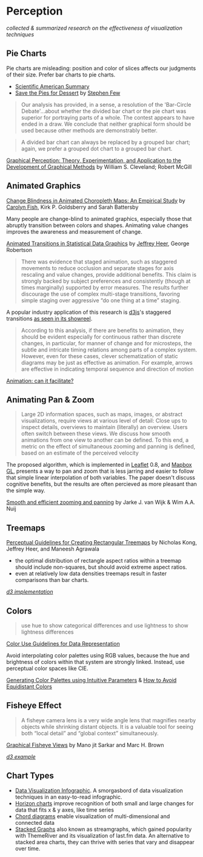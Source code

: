 # Perception

_collected & summarized research on the effectiveness of visualization techniques_

## Pie Charts

Pie charts are misleading: position and color of slices affects our judgments
of their size. Prefer bar charts to pie charts.

* [Scientific American Summary](http://blogs.scientificamerican.com/observations/2011/03/28/infographics-the-great-circle-debate/)
* [Save the Pies for Dessert](http://www.perceptualedge.com/articles/visual_business_intelligence/save_the_pies_for_dessert.pdf) by
  [Stephen Few](http://www.perceptualedge.com/)

> Our analysis has provided, in a sense, a resolution of the 'Bar-Circle Debate'...about whether
> the divided bar chart or the pie chart was superior for portraying parts of a whole.
> The contest appears to have ended in a draw. We conclude that neither graphical form
> should be used because other methods are demonstrably better.

> A divided bar chart can always be replaced by a grouped bar chart; again,
> we prefer a grouped dot chart to a grouped bar chart.

[Graphical Perception: Theory, Experimentation, and Application to the Development of Graphical Methods](http://www.cs.ubc.ca/~tmm/courses/cpsc533c-04-spr/readings/cleveland.pdf) by William S. Cleveland; Robert McGill

## Animated Graphics

[Change Blindness in Animated Choropleth Maps: An Empirical Study](http://thecartofish.com/FishGoldsBatts2011.pdf)
by [Carolyn Fish](https://twitter.com/cartofish), Kirk P. Goldsberry and Sarah Battersby

Many people are change-blind to animated graphics, especially those
that abruptly transition between colors and shapes. Animating value changes
improves the awareness and measurement of change.

[Animated Transitions in Statistical Data Graphics](http://vis.stanford.edu/papers/animated-transitions)
by [Jeffrey Heer](http://homes.cs.washington.edu/~jheer/), George Robertson

> There was evidence that
> staged animation, such as staggered movements to reduce occlusion
> and separate stages for axis rescaling and value changes, provide
> additional benefits. This claim is strongly backed by subject
> preferences and consistently (though at times marginally) supported
> by error measures. The results further discourage the use of complex
> multi-stage transitions, favoring simple staging over aggressive “do
> one thing at a time” staging.

A popular industry application of this research is [d3js](http://d3js.org/)'s
staggered transitions [as seen in its showreel](http://bl.ocks.org/mbostock/3943967).

> According to this analysis, if there are benefits to animation, they should be evident
> especially for continuous rather than discrete changes, in particular, for manner of
> change and for microsteps, the subtle and intricate timing relations among parts of a
> complex system. However, even for these cases, clever schematization of static diagrams
> may be just as effective as animation. For example, arrows are effective in indicating
> temporal sequence and direction of motion

[Animation: can it facilitate?](http://www2.sims.berkeley.edu/courses/is247/f05/readings/Tversky_AnimationFacilitate_IJHCS02.pdf)

## Animating Pan & Zoom

> Large 2D information spaces, such as maps, images, or abstract visualizations,
> require views at various level of detail: Close ups to
> inspect details, overviews to maintain (literally) an overview. Users
> often switch between these views. We discuss how smooth animations
> from one view to another can be defined. To this end, a
> metric on the effect of simultaneous zooming and panning is defined,
> based on an estimate of the perceived velocity

The proposed algorithm, which is implemented in [Leaflet](http://leafletjs.com/) 0.8,
and [Mapbox GL](https://www.mapbox.com/mapbox-gl/), presents a way to pan and
zoom that is less jarring and easier to follow that simple linear interpolation
of both variables. The paper doesn't discuss cognitive benefits, but
the results are often percieved as more pleasant than the simple way.

[Smooth and efficient zooming and panning](http://www.win.tue.nl/~vanwijk/zoompan.pdf) by Jarke J. van Wijk & Wim A.A. Nuij

## Treemaps

[Perceptual Guidelines for Creating Rectangular Treemaps](http://vis.stanford.edu/files/2010-Treemaps-InfoVis.pdf)
by Nicholas Kong, Jeffrey Heer, and Maneesh Agrawala

* the optimal distribution of rectangle aspect ratios within a treemap should include non-squares, but should avoid extreme aspect ratios.
* even at relatively low data densities treemaps result in faster comparisons than
  bar charts.

_[d3 implementation](https://github.com/mbostock/d3/wiki/Treemap-Layout)_

## Colors

> use hue to show categorical differences and use lightness to show
> lightness differences

[Color Use Guidelines for Data Representation](http://www.personal.psu.edu/cab38/Pub_scans/Brewer_1999_Color-Use-Guidelines-ASAproc.pdf)

Avoid interpolating color palettes using RGB values, because the hue
and brightness of colors within that system are strongly linked. Instead,
use perceptual color spaces like CIE.

[Generating Color Palettes using Intuitive Parameters](http://magnaview.nl/documents/MagnaView-M_Wijffelaars-Generating_color_palettes_using_intuitive_parameters.pdf) &
[How to Avoid Equidistant Colors](http://vis4.net/blog/posts/avoid-equidistant-hsv-colors/)

## Fisheye Effect

> A fisheye camera lens is a very wide angle lens that magnifies nearby objects while
> shrinking distant objects. It is a valuable tool for seeing both “local detail” and
> “global context” simultaneously.

[Graphical Fisheye Views](ftp://ftp.cs.brown.edu/pub/techreports/93/cs93-40.pdf) by Mano jit Sarkar and Marc H. Brown

_[d3 example](http://bost.ocks.org/mike/fisheye/)_

## Chart Types

* [Data Visualization Infographic](https://raw.githubusercontent.com/ft-interactive/chart-doctor/master/visual-vocabulary/poster.png). A smorgasbord of data visualization techniques in an easy-to-read infographic.
* [Horizon charts](http://www.perceptualedge.com/articles/visual_business_intelligence/time_on_the_horizon.pdf) improve recognition of both small and large changes for data that fits x & y axes, like time series
* [Chord diagrams](http://genome.cshlp.org/content/early/2009/06/15/gr.092759.109.full.pdf+html) enable visualization of multi-dimensional and connected data
* [Stacked Graphs](http://www.leebyron.com/else/streamgraph/) also known as streamgraphs, which gained popularity with ThemeRiver and its
  visualization of last.fm data. An alternative to stacked area charts,
  they can thrive with series that vary and disappear over time.
